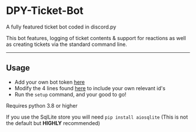 # DPY-Ticket-Bot
A fully featured ticket bot coded in discord.py

This bot features, logging of ticket contents & support for reactions as well as creating tickets via the standard command line. 

---

## Usage
- Add your own bot token [here](https://github.com/Skelmis/DPY-Ticket-Bot/blob/master/bot_config/)
- Modify the 4 lines found [here](https://github.com/Skelmis/DPY-Ticket-Bot/blob/master/bot.py#L21) to include your own relevant id's 
- Run the `setup` command, and your good to go!

Requires python 3.8 or higher

If you use the SqlLite store you will need `pip install aiosqlite` (This is not the default but **HIGHLY** recommended)